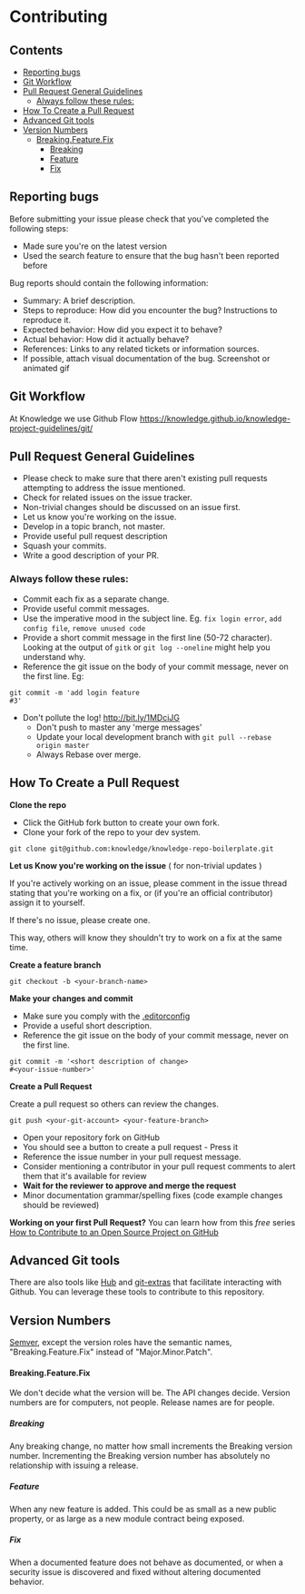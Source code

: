 # Contributing
<!-- START doctoc generated TOC please keep comment here to allow auto update -->
<!-- DON'T EDIT THIS SECTION, INSTEAD RE-RUN doctoc TO UPDATE -->
## Contents

- [Reporting bugs](#reporting-bugs)
- [Git Workflow](#git-workflow)
- [Pull Request General Guidelines](#pull-request-general-guidelines)
  - [Always follow these rules:](#always-follow-these-rules)
- [How To Create a Pull Request](#how-to-create-a-pull-request)
- [Advanced Git tools](#advanced-git-tools)
- [Version Numbers](#version-numbers)
    - [Breaking.Feature.Fix](#breakingfeaturefix)
      - [Breaking](#breaking)
      - [Feature](#feature)
      - [Fix](#fix)

<!-- END doctoc generated TOC please keep comment here to allow auto update -->

## Reporting bugs

Before submitting your issue please check that you've completed the following steps:

* Made sure you're on the latest version
* Used the search feature to ensure that the bug hasn't been reported before

Bug reports should contain the following information:

* Summary: A brief description.
* Steps to reproduce: How did you encounter the bug? Instructions to reproduce it.
* Expected behavior: How did you expect it to behave?
* Actual behavior: How did it actually behave?
* References: Links to any related tickets or information sources.
* If possible, attach visual documentation of the bug. Screenshot or animated gif

## Git Workflow
At Knowledge we use Github Flow https://knowledge.github.io/knowledge-project-guidelines/git/


## Pull Request General Guidelines

* Please check to make sure that there aren't existing pull requests attempting to address the issue mentioned.
* Check for related issues on the issue tracker.
* Non-trivial changes should be discussed on an issue first.
* Let us know you're working on the issue.
* Develop in a topic branch, not master.
* Provide useful pull request description
* Squash your commits.
* Write a good description of your PR.

### Always follow these rules:

* Commit each fix as a separate change.
* Provide useful commit messages.
* Use the imperative mood in the subject line. Eg. `fix login error`, `add config file`, `remove unused code`
* Provide a short commit message in the first line (50-72 character). Looking at the output of `gitk` or `git log --oneline` might help you understand why.
* Reference the git issue on the body of your commit message, never on the first line. Eg:
```
git commit -m 'add login feature
#3'
```
* Don't pollute the log! http://bit.ly/1MDciJG
  * Don't push to master any 'merge messages'
  * Update your local development branch with `git pull --rebase origin master`
  * Always Rebase over merge.

## How To Create a Pull Request
__Clone the repo__

* Click the GitHub fork button to create your own fork.
* Clone your fork of the repo to your dev system.

```
git clone git@github.com:knowledge/knowledge-repo-boilerplate.git
```

__Let us Know you're working on the issue__ ( for non-trivial updates )

If you're actively working on an issue, please comment in the issue thread stating that you're working on a fix, or (if you're an official contributor) assign it to yourself.

If there's no issue, please create one.

This way, others will know they shouldn't try to work on a fix at the same time.


__Create a feature branch__

```
git checkout -b <your-branch-name>
```

__Make your changes and commit__

* Make sure you comply with the [.editorconfig](http://editorconfig.org/)
* Provide a useful short description.
* Reference the git issue on the body of your commit message, never on the first line.
```
git commit -m '<short description of change>
#<your-issue-number>'
```

__Create a Pull Request__

Create a pull request so others can review the changes.

```
git push <your-git-account> <your-feature-branch>
```

* Open your repository fork on GitHub
* You should see a button to create a pull request - Press it
* Reference the issue number in your pull request message.
* Consider mentioning a contributor in your pull request comments to alert them that it's available for review
* **Wait for the reviewer to approve and merge the request**
* Minor documentation grammar/spelling fixes (code example changes should be reviewed)

**Working on your first Pull Request?** You can learn how from this *free* series [How to Contribute to an Open Source Project on GitHub](https://egghead.io/series/how-to-contribute-to-an-open-source-project-on-github)

## Advanced Git tools

There are also tools like [Hub](https://hub.github.com/) and [git-extras](https://github.com/tj/git-extras) that facilitate interacting with Github.
You can leverage these tools to contribute to this repository.


## Version Numbers

[Semver](http://semver.org), except the version roles have the semantic names, "Breaking.Feature.Fix" instead of "Major.Minor.Patch".


#### Breaking.Feature.Fix

We don't decide what the version will be. The API changes decide. Version numbers are for computers, not people. Release names are for people.

##### Breaking

Any breaking change, no matter how small increments the Breaking version number. Incrementing the Breaking version number has absolutely no relationship with issuing a release.

##### Feature

When any new feature is added. This could be as small as a new public property, or as large as a new module contract being exposed.

##### Fix

When a documented feature does not behave as documented, or when a security issue is discovered and fixed without altering documented behavior.
